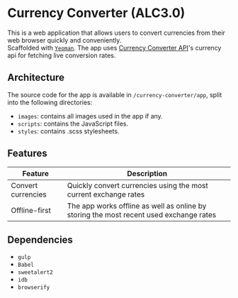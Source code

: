 # Currency Converter (ALC3.0)

  This is a web application that allows users to convert currencies from their web browser quickly and conveniently.  
  Scaffolded with [`Yeoman`](https://github.com/yeoman/generator-webapp).
  The app uses [Currency Converter API](https://www.currencyconverterapi.com/)'s currency api for fetching live conversion rates.

## Architecture

  The source code for the app is available in `/currency-converter/app`, split into the following directories:

  - `images`: contains all images used in the app if any.  
  - `scripts`: contains the JavaScript files.  
  - `styles`: contains .scss stylesheets.

## Features

  | Feature | Description |
  | ------- | ----------- |
  | Convert currencies | Quickly convert currencies using the most current exchange rates |
  | Offline-first | The app works offline as well as online by storing the most recent used exchange rates |

## Dependencies

  - `gulp`  
  - `Babel`  
  - `sweetalert2`  
  - `idb`  
  - `browserify`  